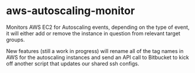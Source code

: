 # aws-autoscaling-monitor
Monitors AWS EC2 for Autoscaling events, depending on the type of event, it will either add or remove the instance in question from relevant target groups.

New features (still a work in progress) will rename all of the tag names in AWS for the autoscaling instances and send an API call to Bitbucket to kick off another script that updates our shared ssh configs.
